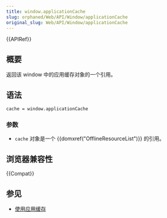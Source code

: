 ```yaml
---
title: window.applicationCache
slug: orphaned/Web/API/Window/applicationCache
original_slug: Web/API/Window/applicationCache
---
```


{{APIRef}}

## 概要

返回该 window 中的应用缓存对象的一个引用。

## 语法

```plain
cache = window.applicationCache
```

### 参数

- `cache` 对象是一个 {{domxref("OfflineResourceList")}} 的引用。

## 浏览器兼容性

{{Compat}}

## 参见

- [使用应用缓存](/zh-CN/docs/HTML/Using_the_application_cache)
